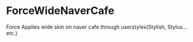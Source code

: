 # ForceWideNaverCafe
Force Applies wide skin on naver cafe through userstyles(Stylish, Stylus... etc.)
